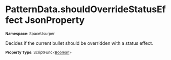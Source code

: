 # PatternData.shouldOverrideStatusEffect JsonProperty

<small>**Namespace**: SpaceUsurper</small>

Decides if the current bullet should be overridden with a status effect.

<small>**Property Type**: ScriptFunc&lt;[Boolean](https://docs.microsoft.com/en-us/dotnet/api/system.boolean?view=netframework-4.5)&gt;</small>

